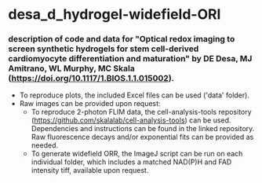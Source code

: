 # desa_d_hydrogel-widefield-ORI
### description of code and data for "Optical redox imaging to screen synthetic hydrogels for stem cell-derived cardiomyocyte differentiation and maturation" by DE Desa, MJ Amitrano, WL Murphy, MC Skala (https://doi.org/10.1117/1.BIOS.1.1.015002).

* To reproduce plots, the included Excel files can be used ('data' folder).
* Raw images can be provided upon request:
  * To reproduce 2-photon FLIM data, the cell-analysis-tools repository (https://github.com/skalalab/cell-analysis-tools) can be used. Dependencies and instructions can be found in the linked repository. Raw fluorescence decays and/or exponential fits can be provided as needed.
  * To generate widefield ORR, the ImageJ script can be run on each individual folder, which includes a matched NAD(P)H and FAD intensity tiff, available upon request.
